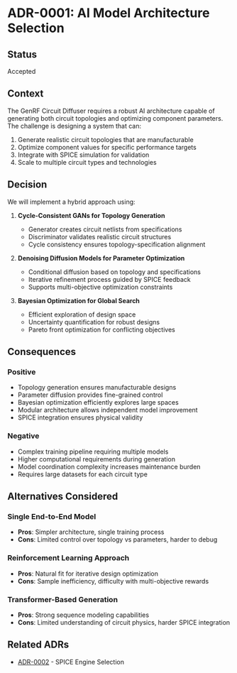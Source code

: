 # ADR-0001: AI Model Architecture Selection

## Status
Accepted

## Context
The GenRF Circuit Diffuser requires a robust AI architecture capable of generating both circuit topologies and optimizing component parameters. The challenge is designing a system that can:

1. Generate realistic circuit topologies that are manufacturable
2. Optimize component values for specific performance targets
3. Integrate with SPICE simulation for validation
4. Scale to multiple circuit types and technologies

## Decision
We will implement a hybrid approach using:

1. **Cycle-Consistent GANs for Topology Generation**
   - Generator creates circuit netlists from specifications
   - Discriminator validates realistic circuit structures
   - Cycle consistency ensures topology-specification alignment

2. **Denoising Diffusion Models for Parameter Optimization**
   - Conditional diffusion based on topology and specifications
   - Iterative refinement process guided by SPICE feedback
   - Supports multi-objective optimization constraints

3. **Bayesian Optimization for Global Search**
   - Efficient exploration of design space
   - Uncertainty quantification for robust designs
   - Pareto front optimization for conflicting objectives

## Consequences

### Positive
- Topology generation ensures manufacturable designs
- Parameter diffusion provides fine-grained control
- Bayesian optimization efficiently explores large spaces
- Modular architecture allows independent model improvement
- SPICE integration ensures physical validity

### Negative
- Complex training pipeline requiring multiple models
- Higher computational requirements during generation
- Model coordination complexity increases maintenance burden
- Requires large datasets for each circuit type

## Alternatives Considered

### Single End-to-End Model
- **Pros**: Simpler architecture, single training process
- **Cons**: Limited control over topology vs parameters, harder to debug

### Reinforcement Learning Approach
- **Pros**: Natural fit for iterative design optimization
- **Cons**: Sample inefficiency, difficulty with multi-objective rewards

### Transformer-Based Generation
- **Pros**: Strong sequence modeling capabilities
- **Cons**: Limited understanding of circuit physics, harder SPICE integration

## Related ADRs
- [ADR-0002](./0002-spice-engine-choice.md) - SPICE Engine Selection
